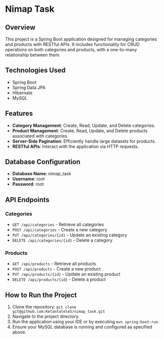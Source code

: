 # Nimap Task

## Overview
This project is a Spring Boot application designed for managing categories and products with RESTful APIs. It includes functionality for CRUD operations on both categories and products, with a one-to-many relationship between them.

## Technologies Used
- Spring Boot
- Spring Data JPA
- Hibernate
- MySQL

## Features
- **Category Management**: Create, Read, Update, and Delete categories.
- **Product Management**: Create, Read, Update, and Delete products associated with categories.
- **Server-Side Pagination**: Efficiently handle large datasets for products.
- **RESTful APIs**: Interact with the application via HTTP requests.

## Database Configuration
- **Database Name**: nimap_task
- **Username**: root
- **Password**: root

## API Endpoints
### Categories
- `GET /api/categories` - Retrieve all categories
- `POST /api/categories` - Create a new category
- `PUT /api/categories/{id}` - Update an existing category
- `DELETE /api/categories/{id}` - Delete a category

### Products
- `GET /api/products` - Retrieve all products
- `POST /api/products` - Create a new product
- `PUT /api/products/{id}` - Update an existing product
- `DELETE /api/products/{id}` - Delete a product

## How to Run the Project
1. Clone the repository: `git clone git@github.com:Ketantalele5/nimap_task.git`
2. Navigate to the project directory.
3. Run the application using your IDE or by executing `mvn spring-boot:run`.
4. Ensure your MySQL database is running and configured as specified above.
